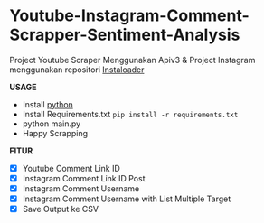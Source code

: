 # Youtube-Instagram-Comment-Scrapper-Sentiment-Analysis

Project Youtube Scraper Menggunakan Apiv3 &amp;
Project Instagram menggunakan repositori [Instaloader](https://github.com/instaloader/instaloader)

**USAGE**
* Install [python](https://www.python.org/downloads/)
* Install Requirements.txt `pip install -r requirements.txt`
* python main.py
* Happy Scrapping

**FITUR**
- [x] Youtube Comment Link ID
- [x] Instagram Comment Link ID Post
- [x] Instagram Comment Username
- [x] Instagram Comment Username with List Multiple Target
- [x] Save Output ke CSV  
